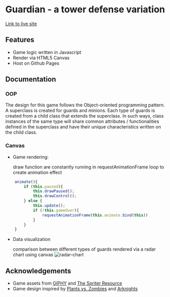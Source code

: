 # Guardian - a tower defense variation
[Link to live site](https://xkylesun.github.io/tower-defense/) 

## Features
* Game logic written in Javascript
* Render via HTML5 Canvas
* Host on Github Pages

## Documentation
### OOP
The design for this game follows the Object-oriented programming pattern. A superclass is created for guards and minions. Each type of guards is created from a child class that extends the superclass. In such ways, class instances of the same type will share common attributes / functionalities defined in the superclass and have their unique characteristics written on the child class.

### Canvas
* Game rendering: 

  draw function are constantly running in requestAnimationFrame loop to create animation effect
```javascript
    animate(){
        if (this.paused){
            this.drawPaused();
            this.drawControl();
        } else {
            this.update();
            if (!this.gameOver){
                requestAnimationFrame(this.animate.bind(this))
            } 
        }
    }
```

* Data visualization

  comparison between different types of guards rendered via a radar chart using canvas
 ![](https://lh3.googleusercontent.com/ZIxEPdQNLl_gqQEvbbbcVv-eWOf869152wOsgxpclXg4lELCu9zXON_cyR0FoBxc9NTRJK7NUFO1VsRYW8yWRUwuYE6bCMkrgQI2EZYISdg8iSnDwfwhtMlygWKVU6IbBL6SZo7Pue7VH2Cc6EAJd93F63_XlAnq4lEpGGn2lVG7eYzdYOaNPD5KQ3aDjzSwm9PCM3MLDTcklpJzTwqMZPPFZeaLU-vlfcISYi0khZcIbYB3gnsyNpbunmPoSaasl2wKYTP78tLpP5n20puyVGTjpi30kni6DN530zZd6uFmIE1XEP99Y0wdGmOJFHV-MGI0Dodlp85fzvU-zcp0l3b6inOWBtD06nq-GgyTWSBZHnBMWqGtyD-OGUMMsxiDjqYqkz1kYMKeHrxeeFE6WMN5bM0CpPPOQoqT26v3b0SPCfWuTvuBoxxajbTdbXpQ_9op2v3S-YuORHqSek4Vhdd0ZqFJvhn_pSEroeolxnM0AUwpoeZ3gh3yGK_-JCMJF4sl5wm1wB_9KF_kuwzVXAmeh7oI1ZAv2mJSSR8sNXXnK768zhkvuvz2l176Lag4t852VeBFFuXSlKhVqsFk73t3r2k1PbX_HtS-QoGdTnOTSlNQyiDUirYVCVJEZHr_H7uFf8eN7mXjvZpqBVmZDJl7q15JX0gwuNlgfFEwdYTE689WtBR7GYM=w514-h188-no "radar-chart")


## Acknowledgements
* Game assets from [GIPHY](https://giphy.com/) and [The Spriter Resource](https://www.spriters-resource.com/pc_computer/maplestory/)
* Game design inspired by [Plants vs. Zombies](https://www.ea.com/studios/popcap/plants-vs-zombies) and [Arknights](https://www.arknights.global/)
